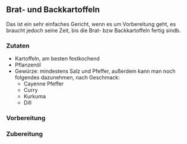 ## Brat- und Backkartoffeln

Das ist ein sehr einfaches Gericht, wenn es um Vorbereitung geht, es braucht jedoch seine Zeit, bis die Brat- bzw Backkartoffeln fertig sindb.

### Zutaten

* Kartoffeln, am besten festkochend
* Pflanzenöl
* Gewürze: mindestens Salz und Pfeffer, außerdem kann man noch folgendes dazunehmen, nach Geschmack:
  * Cayenne Pfeffer
  * Curry
  * Kurkuma
  * Dill

### Vorbereitung

### Zubereitung
